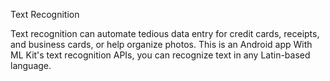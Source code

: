 Text Recognition

Text recognition can automate tedious data entry for credit cards, receipts, and business cards, or help organize photos.
This is an Android app With ML Kit's text recognition APIs, you can recognize text in any Latin-based language.
